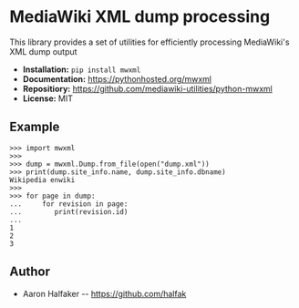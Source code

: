 # MediaWiki XML dump processing

This library provides a set of utilities for efficiently processing MediaWiki's
XML dump output  

* **Installation:** ``pip install mwxml``
* **Documentation:** https://pythonhosted.org/mwxml
* **Repositiory:** https://github.com/mediawiki-utilities/python-mwxml
* **License:** MIT

## Example

    >>> import mwxml
    >>>
    >>> dump = mwxml.Dump.from_file(open("dump.xml"))
    >>> print(dump.site_info.name, dump.site_info.dbname)
    Wikipedia enwiki
    >>>
    >>> for page in dump:
    ...     for revision in page:
    ...        print(revision.id)
    ...
    1
    2
    3
    
## Author
* Aaron Halfaker -- https://github.com/halfak
